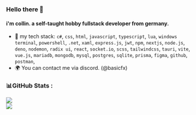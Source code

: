 ### Hello there 👋

#### i'm collin. a self-taught hobby fullstack developer from germany.

- 🔧 my tech stack: `c#`, `css`, `html`, `javascript`, `typescript`, `lua`, `windows terminal`, `powershell`, `.net`, `xaml`, `express.js`, `jwt`, `npm`, `nextjs`, `node.js`, `deno`, `nodemon`, `radix ui`, `react`, `socket.io`, `scss`, `tailwindcss`, `tauri`, `vite`, `vue.js`, `mariadb`, `mongodb`, `mysql`, `postgres`, `sqlite`, `prisma`, `figma`, `github`, `postman`,
- 🌍 You can contact me via discord. (@basicfx)

### 📊GitHub Stats :
![](https://github-readme-streak-stats.herokuapp.com/?user=CollinFernandes&theme=radical&hide_border=false)<br/>
![](https://github-readme-stats.vercel.app/api/top-langs/?username=CollinFernandes&theme=radical&hide_border=false&include_all_commits=true&count_private=true&layout=compact)
